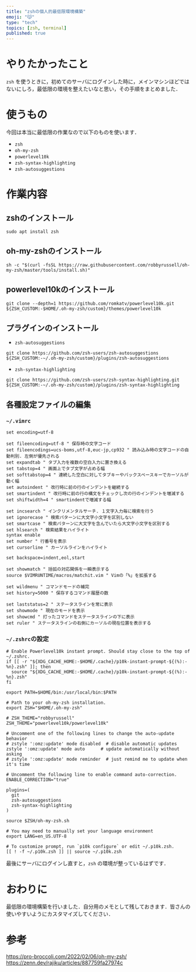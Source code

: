 ```yaml
---
title: "zshの個人的最低限環境構築"
emoji: "😽"
type: "tech"
topics: [zsh, terminal]
published: true
---
```


# やりたかったこと

`zsh` を使うときに，初めてのサーバにログインした時に，メインマシンほどではないにしろ，最低限の環境を整えたいなと思い，その手順をまとめました．

# 使うもの

今回は本当に最低限の作業なので以下のものを使います．

- `zsh`
- `oh-my-zsh`
- `powerlevel10k`
- `zsh-syntax-highlighting`
- `zsh-autosuggestions`

# 作業内容

## zshのインストール

```bash:terminal
sudo apt install zsh
```

## oh-my-zshのインストール

```bash:terminal
sh -c "$(curl -fsSL https://raw.githubusercontent.com/robbyrussell/oh-my-zsh/master/tools/install.sh)"
```

## powerlevel10kのインストール

```bash:terminal
git clone --depth=1 https://github.com/romkatv/powerlevel10k.git ${ZSH_CUSTOM:-$HOME/.oh-my-zsh/custom}/themes/powerlevel10k
```

## プラグインのインストール

- `zsh-autosuggestions`

```bash:terminal
git clone https://github.com/zsh-users/zsh-autosuggestions ${ZSH_CUSTOM:-~/.oh-my-zsh/custom}/plugins/zsh-autosuggestions
```

- `zsh-syntax-highlighting`

```bash:terminal
git clone https://github.com/zsh-users/zsh-syntax-highlighting.git ${ZSH_CUSTOM:-~/.oh-my-zsh/custom}/plugins/zsh-syntax-highlighting
```

## 各種設定ファイルの編集

### `~/.vimrc`

```vim:~/.vimrc
set encoding=utf-8

set fileencoding=utf-8 " 保存時の文字コード
set fileencodings=ucs-boms,utf-8,euc-jp,cp932 " 読み込み時の文字コードの自動判別. 左側が優先される
set expandtab " タブ入力を複数の空白入力に置き換える
set tabstop=4 " 画面上でタブ文字が占める幅
set softtabstop=4 " 連続した空白に対してタブキーやバックスペースキーでカーソルが動く幅
set autoindent " 改行時に前の行のインデントを継続する
set smartindent " 改行時に前の行の構文をチェックし次の行のインデントを増減する
set shiftwidth=4 " smartindentで増減する幅

set incsearch " インクリメンタルサーチ. １文字入力毎に検索を行う
set ignorecase " 検索パターンに大文字小文字を区別しない
set smartcase " 検索パターンに大文字を含んでいたら大文字小文字を区別する
set hlsearch " 検索結果をハイライト
syntax enable
set number " 行番号を表示
set cursorline " カーソルラインをハイライト

set backspace=indent,eol,start

set showmatch " 括弧の対応関係を一瞬表示する
source $VIMRUNTIME/macros/matchit.vim " Vimの「%」を拡張する

set wildmenu " コマンドモードの補完
set history=5000 " 保存するコマンド履歴の数

set laststatus=2 " ステータスラインを常に表示
set showmode " 現在のモードを表示
set showcmd " 打ったコマンドをステータスラインの下に表示
set ruler " ステータスラインの右側にカーソルの現在位置を表示する
```

### `~/.zshrc`の設定

```bash:~/.zshrc
# Enable Powerlevel10k instant prompt. Should stay close to the top of ~/.zshrc.
if [[ -r "${XDG_CACHE_HOME:-$HOME/.cache}/p10k-instant-prompt-${(%):-%n}.zsh" ]]; then
  source "${XDG_CACHE_HOME:-$HOME/.cache}/p10k-instant-prompt-${(%):-%n}.zsh"
fi

export PATH=$HOME/bin:/usr/local/bin:$PATH

# Path to your oh-my-zsh installation.
export ZSH="$HOME/.oh-my-zsh"

# ZSH_THEME="robbyrussell"
ZSH_THEME="powerlevel10k/powerlevel10k"

# Uncomment one of the following lines to change the auto-update behavior
# zstyle ':omz:update' mode disabled  # disable automatic updates
zstyle ':omz:update' mode auto      # update automatically without asking
# zstyle ':omz:update' mode reminder  # just remind me to update when it's time

# Uncomment the following line to enable command auto-correction.
ENABLE_CORRECTION="true"

plugins=(
  git
  zsh-autosuggestions
  zsh-syntax-highlighting
)

source $ZSH/oh-my-zsh.sh

# You may need to manually set your language environment
export LANG=en_US.UTF-8

# To customize prompt, run `p10k configure` or edit ~/.p10k.zsh.
[[ ! -f ~/.p10k.zsh ]] || source ~/.p10k.zsh
```

最後にサーバにログインし直すと，`zsh` の環境が整っているはずです．

# おわりに

最低限の環境構築を行いました．自分用のメモとして残しておきます．皆さんの使いやすいようにカスタマイズしてください．

# 参考

https://pro-broccoli.com/2022/02/06/oh-my-zsh/
https://zenn.dev/rajiku/articles/887759fa27974c
